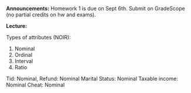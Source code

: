 **Announcements:**
Homework 1 is due on Sept 6th. Submit on GradeScope (no partial credits on hw and exams).

**Lecture:**

Types of attributes (NOIR):
1. Nominal
2. Ordinal
3. Interval
4. Ratio

Tid: Nominal, 
Refund: Nominal
Marital Status: Nominal
Taxable income: Nominal
Cheat: Nominal
